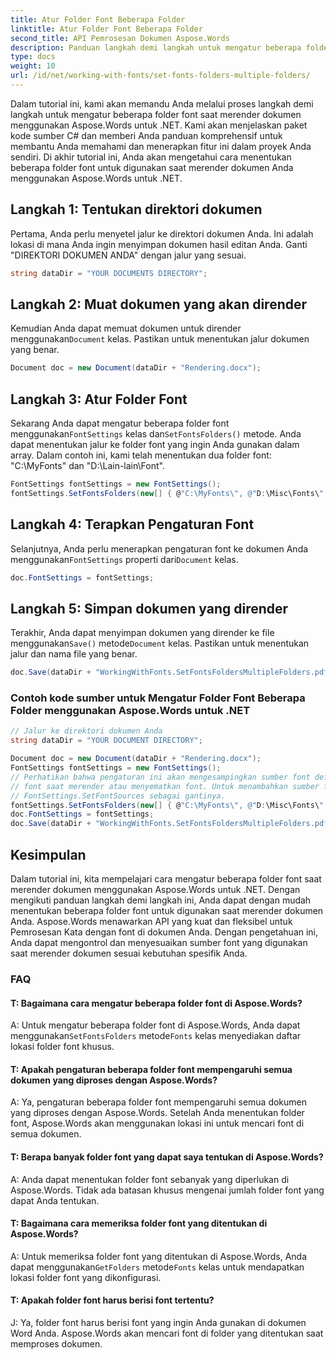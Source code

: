 ```yaml
---
title: Atur Folder Font Beberapa Folder
linktitle: Atur Folder Font Beberapa Folder
second_title: API Pemrosesan Dokumen Aspose.Words
description: Panduan langkah demi langkah untuk mengatur beberapa folder font saat merender dokumen menggunakan Aspose.Words untuk .NET.
type: docs
weight: 10
url: /id/net/working-with-fonts/set-fonts-folders-multiple-folders/
---
```


Dalam tutorial ini, kami akan memandu Anda melalui proses langkah demi langkah untuk mengatur beberapa folder font saat merender dokumen menggunakan Aspose.Words untuk .NET. Kami akan menjelaskan paket kode sumber C# dan memberi Anda panduan komprehensif untuk membantu Anda memahami dan menerapkan fitur ini dalam proyek Anda sendiri. Di akhir tutorial ini, Anda akan mengetahui cara menentukan beberapa folder font untuk digunakan saat merender dokumen Anda menggunakan Aspose.Words untuk .NET.

## Langkah 1: Tentukan direktori dokumen
Pertama, Anda perlu menyetel jalur ke direktori dokumen Anda. Ini adalah lokasi di mana Anda ingin menyimpan dokumen hasil editan Anda. Ganti "DIREKTORI DOKUMEN ANDA" dengan jalur yang sesuai.

```csharp
string dataDir = "YOUR DOCUMENTS DIRECTORY";
```

## Langkah 2: Muat dokumen yang akan dirender
 Kemudian Anda dapat memuat dokumen untuk dirender menggunakan`Document` kelas. Pastikan untuk menentukan jalur dokumen yang benar.

```csharp
Document doc = new Document(dataDir + "Rendering.docx");
```

## Langkah 3: Atur Folder Font
 Sekarang Anda dapat mengatur beberapa folder font menggunakan`FontSettings` kelas dan`SetFontsFolders()` metode. Anda dapat menentukan jalur ke folder font yang ingin Anda gunakan dalam array. Dalam contoh ini, kami telah menentukan dua folder font: "C:\MyFonts\" dan "D:\Lain-lain\Font\".

```csharp
FontSettings fontSettings = new FontSettings();
fontSettings.SetFontsFolders(new[] { @"C:\MyFonts\", @"D:\Misc\Fonts\" }, true);
```

## Langkah 4: Terapkan Pengaturan Font
 Selanjutnya, Anda perlu menerapkan pengaturan font ke dokumen Anda menggunakan`FontSettings` properti dari`Document` kelas.

```csharp
doc.FontSettings = fontSettings;
```

## Langkah 5: Simpan dokumen yang dirender
 Terakhir, Anda dapat menyimpan dokumen yang dirender ke file menggunakan`Save()` metode`Document` kelas. Pastikan untuk menentukan jalur dan nama file yang benar.

```csharp
doc.Save(dataDir + "WorkingWithFonts.SetFontsFoldersMultipleFolders.pdf");
```

### Contoh kode sumber untuk Mengatur Folder Font Beberapa Folder menggunakan Aspose.Words untuk .NET 

```csharp
// Jalur ke direktori dokumen Anda
string dataDir = "YOUR DOCUMENT DIRECTORY";

Document doc = new Document(dataDir + "Rendering.docx");
FontSettings fontSettings = new FontSettings();
// Perhatikan bahwa pengaturan ini akan mengesampingkan sumber font default apa pun yang sedang dicari secara default. Sekarang hanya folder-folder ini yang akan dicari
// font saat merender atau menyematkan font. Untuk menambahkan sumber font tambahan sambil mempertahankan sumber font sistem, gunakan FontSettings.GetFontSources dan
// FontSettings.SetFontSources sebagai gantinya.
fontSettings.SetFontsFolders(new[] { @"C:\MyFonts\", @"D:\Misc\Fonts\" }, true);
doc.FontSettings = fontSettings;
doc.Save(dataDir + "WorkingWithFonts.SetFontsFoldersMultipleFolders.pdf");
```

## Kesimpulan
Dalam tutorial ini, kita mempelajari cara mengatur beberapa folder font saat merender dokumen menggunakan Aspose.Words untuk .NET. Dengan mengikuti panduan langkah demi langkah ini, Anda dapat dengan mudah menentukan beberapa folder font untuk digunakan saat merender dokumen Anda. Aspose.Words menawarkan API yang kuat dan fleksibel untuk Pemrosesan Kata dengan font di dokumen Anda. Dengan pengetahuan ini, Anda dapat mengontrol dan menyesuaikan sumber font yang digunakan saat merender dokumen sesuai kebutuhan spesifik Anda.

### FAQ

#### T: Bagaimana cara mengatur beberapa folder font di Aspose.Words?

 A: Untuk mengatur beberapa folder font di Aspose.Words, Anda dapat menggunakan`SetFontsFolders` metode`Fonts` kelas menyediakan daftar lokasi folder font khusus.

#### T: Apakah pengaturan beberapa folder font mempengaruhi semua dokumen yang diproses dengan Aspose.Words?

A: Ya, pengaturan beberapa folder font mempengaruhi semua dokumen yang diproses dengan Aspose.Words. Setelah Anda menentukan folder font, Aspose.Words akan menggunakan lokasi ini untuk mencari font di semua dokumen.

#### T: Berapa banyak folder font yang dapat saya tentukan di Aspose.Words?

A: Anda dapat menentukan folder font sebanyak yang diperlukan di Aspose.Words. Tidak ada batasan khusus mengenai jumlah folder font yang dapat Anda tentukan.

#### T: Bagaimana cara memeriksa folder font yang ditentukan di Aspose.Words?

 A: Untuk memeriksa folder font yang ditentukan di Aspose.Words, Anda dapat menggunakan`GetFolders` metode`Fonts` kelas untuk mendapatkan lokasi folder font yang dikonfigurasi.

#### T: Apakah folder font harus berisi font tertentu?

J: Ya, folder font harus berisi font yang ingin Anda gunakan di dokumen Word Anda. Aspose.Words akan mencari font di folder yang ditentukan saat memproses dokumen.
